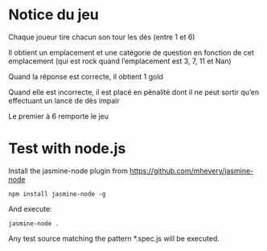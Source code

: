 Notice du jeu
=====================

Chaque joueur tire chacun son tour les dès (entre 1 et 6)

Il obtient un emplacement et une catégorie de question en fonction de cet emplacement (qui est rock quand l’emplacement est 3, 7, 11 et Nan)

Quand la réponse est correcte, il obtient 1 gold

Quand elle est incorrecte, il est placé en pénalité dont il ne peut sortir qu’en effectuant un lancé de dès impair

Le premier à 6 remporte le jeu


Test with node.js
=====================

Install the jasmine-node plugin from https://github.com/mhevery/jasmine-node

	npm install jasmine-node -g

And execute:

	jasmine-node .

Any test source matching the pattern *.spec.js will be executed.
